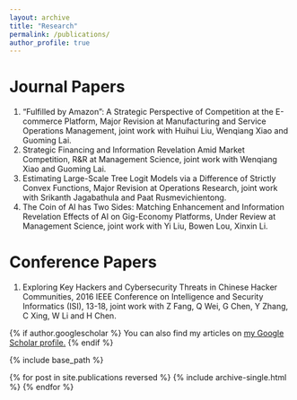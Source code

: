 ```yaml
---
layout: archive
title: "Research"
permalink: /publications/
author_profile: true
---
```

# Journal Papers
1. “Fulfilled by Amazon”: A Strategic Perspective of Competition at the E-commerce Platform, Major Revision at Manufacturing and Service Operations Management, joint work with Huihui Liu, Wenqiang Xiao and Guoming Lai.
2. Strategic Financing and Information Revelation Amid Market Competition, R&R at Management Science, joint work with Wenqiang Xiao and Guoming Lai.
3. Estimating Large-Scale Tree Logit Models via a Difference of Strictly Convex Functions, Major Revision at Operations Research, joint work with Srikanth Jagabathula and Paat Rusmevichientong.
4. The Coin of AI has Two Sides: Matching Enhancement and Information Revelation Effects of AI on Gig-Economy Platforms, Under Review at Management Science, joint work with Yi Liu, Bowen Lou, Xinxin Li.

# Conference Papers
1. Exploring Key Hackers and Cybersecurity Threats in Chinese Hacker Communities, 2016 IEEE Conference on Intelligence and Security Informatics (ISI), 13-18, joint work with Z Fang, Q Wei, G Chen, Y Zhang, C Xing, W Li and H Chen.




{% if author.googlescholar %}
  You can also find my articles on <u><a href="{{author.googlescholar}}">my Google Scholar profile</a>.</u>
{% endif %}

{% include base_path %}

{% for post in site.publications reversed %}
  {% include archive-single.html %}
{% endfor %}
